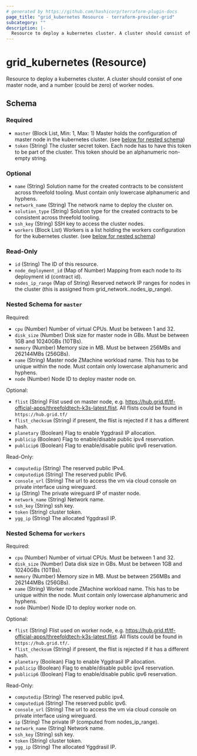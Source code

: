 ```yaml
---
# generated by https://github.com/hashicorp/terraform-plugin-docs
page_title: "grid_kubernetes Resource - terraform-provider-grid"
subcategory: ""
description: |-
  Resource to deploy a kubernetes cluster. A cluster should consist of one master node, and a number (could be zero) of worker nodes.
---
```


# grid_kubernetes (Resource)

Resource to deploy a kubernetes cluster. A cluster should consist of one master node, and a number (could be zero) of worker nodes.



<!-- schema generated by tfplugindocs -->
## Schema

### Required

- `master` (Block List, Min: 1, Max: 1) Master holds the configuration of master node in the kubernetes cluster. (see [below for nested schema](#nestedblock--master))
- `token` (String) The cluster secret token. Each node has to have this token to be part of the cluster. This token should be an alphanumeric non-empty string.

### Optional

- `name` (String) Solution name for the created contracts to be consistent across threefold tooling. Must contain only lowercase alphanumeric and hyphens.
- `network_name` (String) The network name to deploy the cluster on.
- `solution_type` (String) Solution type for the created contracts to be consistent across threefold tooling.
- `ssh_key` (String) SSH key to access the cluster nodes.
- `workers` (Block List) Workers is a list holding the workers configuration for the kubernetes cluster. (see [below for nested schema](#nestedblock--workers))

### Read-Only

- `id` (String) The ID of this resource.
- `node_deployment_id` (Map of Number) Mapping from each node to its deployment id (contract id).
- `nodes_ip_range` (Map of String) Reserved network IP ranges for nodes in the cluster (this is assigned from grid_network.<network-resource-name>.nodes_ip_range).

<a id="nestedblock--master"></a>
### Nested Schema for `master`

Required:

- `cpu` (Number) Number of virtual CPUs. Must be between 1 and 32.
- `disk_size` (Number) Disk size for master node in GBs. Must be between 1GB and 10240GBs (10TBs).
- `memory` (Number) Memory size in MB. Must be between 256MBs and 262144MBs (256GBs).
- `name` (String) Master node ZMachine workload name.  This has to be unique within the node. Must contain only lowercase alphanumeric and hyphens.
- `node` (Number) Node ID to deploy master node on.

Optional:

- `flist` (String) Flist used on master node, e.g. https://hub.grid.tf/tf-official-apps/threefoldtech-k3s-latest.flist. All flists could be found in `https://hub.grid.tf/`
- `flist_checksum` (String) if present, the flist is rejected if it has a different hash.
- `planetary` (Boolean) Flag to enable Yggdrasil IP allocation.
- `publicip` (Boolean) Flag to enable/disable public ipv4 reservation.
- `publicip6` (Boolean) Flag to enable/disable public ipv6 reservation.

Read-Only:

- `computedip` (String) The reserved public IPv4.
- `computedip6` (String) The reserved public IPv6.
- `console_url` (String) The url to access the vm via cloud console on private interface using wireguard.
- `ip` (String) The private wireguard IP of master node.
- `network_name` (String) Network name.
- `ssh_key` (String) ssh key.
- `token` (String) cluster token.
- `ygg_ip` (String) The allocated Yggdrasil IP.


<a id="nestedblock--workers"></a>
### Nested Schema for `workers`

Required:

- `cpu` (Number) Number of virtual CPUs. Must be between 1 and 32.
- `disk_size` (Number) Data disk size in GBs. Must be between 1GB and 10240GBs (10TBs).
- `memory` (Number) Memory size in MB. Must be between 256MBs and 262144MBs (256GBs).
- `name` (String) Worker node ZMachine workload name. This has to be unique within the node. Must contain only lowercase alphanumeric and hyphens.
- `node` (Number) Node ID to deploy worker node on.

Optional:

- `flist` (String) Flist used on worker node, e.g. https://hub.grid.tf/tf-official-apps/threefoldtech-k3s-latest.flist. All flists could be found in `https://hub.grid.tf/`.
- `flist_checksum` (String) if present, the flist is rejected if it has a different hash.
- `planetary` (Boolean) Flag to enable Yggdrasil IP allocation.
- `publicip` (Boolean) Flag to enable/disable public ipv4 reservation.
- `publicip6` (Boolean) Flag to enable/disable public ipv6 reservation.

Read-Only:

- `computedip` (String) The reserved public ipv4.
- `computedip6` (String) The reserved public ipv6.
- `console_url` (String) The url to access the vm via cloud console on private interface using wireguard.
- `ip` (String) The private IP (computed from nodes_ip_range).
- `network_name` (String) Network name.
- `ssh_key` (String) ssh key.
- `token` (String) cluster token.
- `ygg_ip` (String) The allocated Yggdrasil IP.
